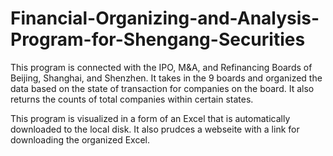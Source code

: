 # Financial-Organizing-and-Analysis-Program-for-Shengang-Securities

This program is connected with the IPO, M&A, and Refinancing Boards of Beijing, Shanghai, and Shenzhen. It takes in the 9 boards and organized the data based on the state of transaction for companies on the board. It also returns the counts of total companies within certain states.

This program is visualized in a form of an Excel that is automatically downloaded to the local disk. It also prudces a webseite with a link for downloading the organized Excel.
